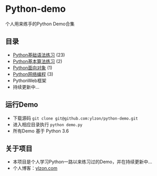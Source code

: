 # Python-demo
个人用来练手的Python Demo合集

## 目录


* [Python基础语法练习](https://github.com/mgss/python-demo/blob/master/docs/basic.md) (23)
* [Python基本算法练习](https://github.com/mgss/python-demo/blob/master/docs/algo.md) (2)
* [Python面向对象](https://github.com/mgss/python-demo/blob/master/docs/oop.md) (1)
* [Python网络编程](https://github.com/mgss/python-demo/blob/master/docs/socket.md) (3)
* PythonWeb框架
* 持续更新中...

## 运行Demo
* 下载源码 `git clone git@github.com:ylzon/python-demo.git`
* 进入相应目录执行 `python demo.py`
* 所有Demo 基于 Python 3.6

## 关于项目

* 本项目是个人学习Python一路以来练习过的Demo，并在持续更新中...
* 个人博客：[ylzon.com](https://ylzon.com/)


